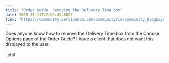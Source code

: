 ```yaml
---
title: "Order Guide  Removing the Delivery Time box"
date: 2009-11-11T22:08:49.000Z
link: "https://community.servicenow.com/community?id=community_blog&sys_id=6abdeaa9dbd0dbc01dcaf3231f96195d"
---
```

<p>Does anyone know how to remove the Delivery Time box from the Choose Options page of the Order Guide? I have a client that does not want this displayed to the user.<br /><br />-phil</p>